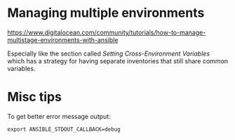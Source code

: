 
# Managing multiple environments

https://www.digitalocean.com/community/tutorials/how-to-manage-multistage-environments-with-ansible

Especially like the section called *Setting Cross-Environment Variables* which
has a strategy for having separate inventories that still share common variables.

# Misc tips

To get better error message output:

```
export ANSIBLE_STDOUT_CALLBACK=debug
```
